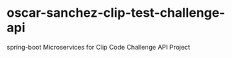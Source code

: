 # oscar-sanchez-clip-test-challenge-api
spring-boot Microservices for Clip Code Challenge API Project
